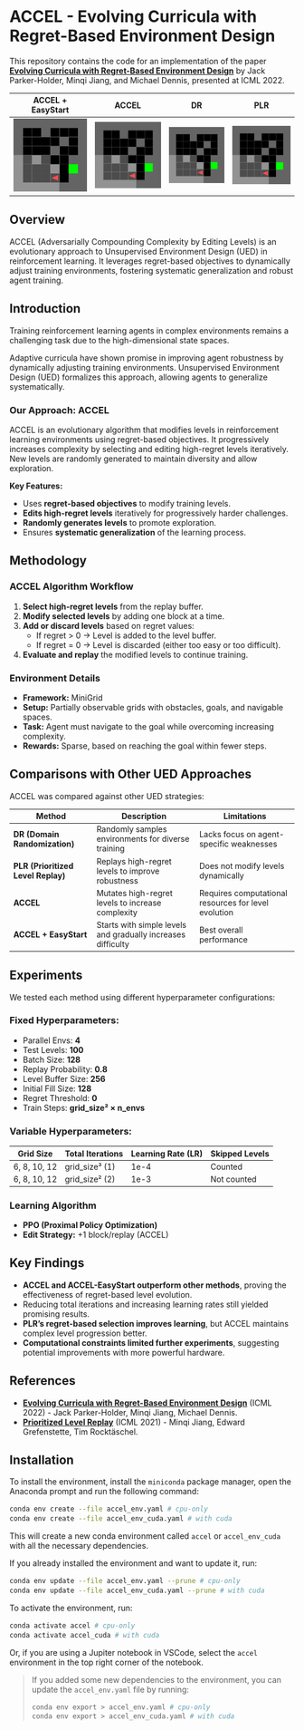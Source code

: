 # ACCEL - Evolving Curricula with Regret-Based Environment Design
This repository contains the code for an implementation of the paper **[Evolving Curricula with Regret-Based Environment Design](https://arxiv.org/abs/2203.01302)** by Jack Parker-Holder, Minqi Jiang, and Michael Dennis, presented at ICML 2022.


| **ACCEL + EasyStart**                                                                | **ACCEL**                                                 | **DR**                              | **PLR**                                                 |
|--------------------------------------------------------------------------------------|-----------------------------------------------------------|-------------------------------------|---------------------------------------------------------|
| ![ACCEL + EasyStart](gifs/level_accel_easy.gif)                                      | ![ACCEL](gifs/level_accel.gif)                            | ![DR](gifs/level_dr.gif)            | ![PLR](gifs/level_plr.gif)                              |

## Overview
ACCEL (Adversarially Compounding Complexity by Editing Levels) is an evolutionary approach to Unsupervised Environment Design (UED) in reinforcement learning. It leverages regret-based objectives to dynamically adjust training environments, fostering systematic generalization and robust agent training.

## Introduction
Training reinforcement learning agents in complex environments remains a challenging task due to the high-dimensional state spaces.

Adaptive curricula have shown promise in improving agent robustness by dynamically adjusting training environments. Unsupervised Environment Design (UED) formalizes this approach, allowing agents to generalize systematically.

### Our Approach: ACCEL
ACCEL is an evolutionary algorithm that modifies levels in reinforcement learning environments using regret-based objectives. It progressively increases complexity by selecting and editing high-regret levels iteratively. New levels are randomly generated to maintain diversity and allow exploration.

**Key Features:**
- Uses **regret-based objectives** to modify training levels.
- **Edits high-regret levels** iteratively for progressively harder challenges.
- **Randomly generates levels** to promote exploration.
- Ensures **systematic generalization** of the learning process.

## Methodology
### ACCEL Algorithm Workflow
1. **Select high-regret levels** from the replay buffer.
2. **Modify selected levels** by adding one block at a time.
3. **Add or discard levels** based on regret values:
   - If regret > 0 → Level is added to the level buffer.
   - If regret = 0 → Level is discarded (either too easy or too difficult).
4. **Evaluate and replay** the modified levels to continue training.

### Environment Details
- **Framework:** MiniGrid
- **Setup:** Partially observable grids with obstacles, goals, and navigable spaces.
- **Task:** Agent must navigate to the goal while overcoming increasing complexity.
- **Rewards:** Sparse, based on reaching the goal within fewer steps.

## Comparisons with Other UED Approaches
ACCEL was compared against other UED strategies:

| Method                             | Description                                                  | Limitations                                          |
|------------------------------------|--------------------------------------------------------------|------------------------------------------------------|
| **DR (Domain Randomization)**      | Randomly samples environments for diverse training           | Lacks focus on agent-specific weaknesses             |
| **PLR (Prioritized Level Replay)** | Replays high-regret levels to improve robustness             | Does not modify levels dynamically                   |
| **ACCEL**                          | Mutates high-regret levels to increase complexity            | Requires computational resources for level evolution |
| **ACCEL + EasyStart**              | Starts with simple levels and gradually increases difficulty | Best overall performance                             |

## Experiments
We tested each method using different hyperparameter configurations:

### Fixed Hyperparameters:
- Parallel Envs: **4**
- Test Levels: **100**
- Batch Size: **128**
- Replay Probability: **0.8**
- Level Buffer Size: **256**
- Initial Fill Size: **128**
- Regret Threshold: **0**
- Train Steps: **grid_size² × n_envs**

### Variable Hyperparameters:
| Grid Size    | Total Iterations | Learning Rate (LR) | Skipped Levels |
|--------------|------------------|--------------------|----------------|
| 6, 8, 10, 12 | grid_size³ (1)   | 1e-4               | Counted        |
| 6, 8, 10, 12 | grid_size² (2)   | 1e-3               | Not counted    |

### Learning Algorithm
- **PPO (Proximal Policy Optimization)**
- **Edit Strategy:** +1 block/replay (ACCEL)

## Key Findings
- **ACCEL and ACCEL-EasyStart outperform other methods**, proving the effectiveness of regret-based level evolution.
- Reducing total iterations and increasing learning rates still yielded promising results.
- **PLR’s regret-based selection improves learning**, but ACCEL maintains complex level progression better.
- **Computational constraints limited further experiments**, suggesting potential improvements with more powerful hardware.


## References
- **[Evolving Curricula with Regret-Based Environment Design](https://arxiv.org/abs/2203.01302)** (ICML 2022) - Jack Parker-Holder, Minqi Jiang, Michael Dennis.
- **[Prioritized Level Replay](https://arxiv.org/abs/2010.03934)** (ICML 2021) - Minqi Jiang, Edward Grefenstette, Tim Rocktäschel.


## Installation

To install the environment, install the `miniconda` package manager, open the Anaconda prompt and run the following command:

```bash
conda env create --file accel_env.yaml # cpu-only
conda env create --file accel_env_cuda.yaml # with cuda
```

This will create a new conda environment called `accel`  or `accel_env_cuda` with all the necessary dependencies.

If you already installed the environment and want to update it, run:

```bash
conda env update --file accel_env.yaml --prune # cpu-only
conda env update --file accel_env_cuda.yaml --prune # with cuda
```

To activate the environment, run:

```bash
conda activate accel # cpu-only
conda activate accel_cuda # with cuda
```

Or, if you are using a Jupiter notebook in VSCode, select the `accel` environment in the top right corner of the notebook.

> If you added some new dependencies to the environment, you can update the `accel_env.yaml` file by running:
>
> ```bash
> conda env export > accel_env.yaml # cpu-only
> conda env export > accel_env_cuda.yaml # with cuda
> ```
